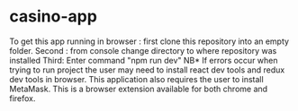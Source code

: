 # casino-app


To get this app running in browser : first clone this repository into an empty folder.
Second : from console change directory to where repository was installed
Third: Enter command "npm run dev"
NB* If errors occur when trying to run project the user may need to install react dev tools and redux dev tools in browser.
This application also requires the user to install MetaMask. This is a browser extension available for both chrome and firefox.
